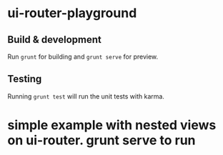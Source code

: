 # ui-router-playground

## Build & development

Run `grunt` for building and `grunt serve` for preview.

## Testing

Running `grunt test` will run the unit tests with karma.
# simple example with nested views on ui-router. grunt serve to run
